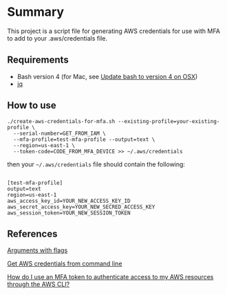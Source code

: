 # Summary

This project is a script file for generating AWS credentials for use with MFA to add to your .aws/credentials file.

## Requirements

- Bash version 4 (for Mac, see [Update bash to version 4 on OSX](https://apple.stackexchange.com/questions/193411/update-bash-to-version-4-0-on-osx))
- [jq](https://stedolan.github.io/jq/download/)

## How to use

```{bash}
./create-aws-credentials-for-mfa.sh --existing-profile=your-existing-profile \
  --serial-number=GET_FROM_IAM \
  --mfa-profile=test-mfa-profile --output=text \
  --region=us-east-1 \ 
  --token-code=CODE_FROM_MFA_DEVICE >> ~/.aws/credentials
```

then your `~/.aws/credentials` file should contain the following:

```

[test-mfa-profile]
output=text
region=us-east-1
aws_access_key_id=YOUR_NEW_ACCESS_KEY_ID
aws_secret_access_key=YOUR_NEW_SECRED_ACCESS_KEY
aws_session_token=YOUR_NEW_SESSION_TOKEN
```

## References

[Arguments with flags](https://stackoverflow.com/questions/7069682/how-to-get-arguments-with-flags-in-bash-script)

[Get AWS credentials from command line](https://gist.github.com/ddgenome/f13f15dd01fb88538dd6fac8c7e73f8c)

[How do I use an MFA token to authenticate access to my AWS resources through the AWS CLI?](https://aws.amazon.com/premiumsupport/knowledge-center/authenticate-mfa-cli/)
